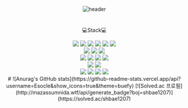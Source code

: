 <div align="center">

![header](https://capsule-render.vercel.app/api?type=waving&color=gradient&customColorList=14,18,20,24,27&text=Welcome!&height=300)

#
💻Stack💻 </br>

<img src="https://img.shields.io/badge/TensorFlow-FF6F00?style=for-the-badge&logo=TensorFlow&logoColor=white">
<img src="https://img.shields.io/badge/PyTorch-EE4C2C?style=for-the-badge&logo=PyTorch&logoColor=white">
<img src="https://img.shields.io/badge/Keras-D00000?style=for-the-badge&logo=Keras&logoColor=white">
<img src="https://img.shields.io/badge/OpenCV-5C3EE8?style=for-the-badge&logo=OpenCV&logoColor=white">
<img src="https://img.shields.io/badge/scikit_learn-F7931E?style=for-the-badge&logo=scikit-learn&logoColor=white">
<img src="https://img.shields.io/badge/NumPy-013243?style=for-the-badge&logo=NumPy&logoColor=white"></br>

<img src="https://img.shields.io/badge/C-A8B9CC?style=for-the-badge&logo=C&logoColor=white">
<img src="https://img.shields.io/badge/C++-00599C?style=for-the-badge&logo=C&logoColor=white">
<img src="https://img.shields.io/badge/Python-3776AB?style=for-the-badge&logo=Python&logoColor=white"></br>

<img src="https://img.shields.io/badge/CSS-1572B6?style=for-the-badge&logo=CSS3&logoColor=white">
<img src="https://img.shields.io/badge/JavaScript-F7DF1E?style=for-the-badge&logo=JavaScript&logoColor=white">
<img src="https://img.shields.io/badge/HTML5-E34F26?style=for-the-badge&logo=HTML5&logoColor=white">
<img src="https://img.shields.io/badge/Flask-000000?style=for-the-badge&logo=Flask&logoColor=white"></br>

<img src="https://img.shields.io/badge/MySQL-4479A1?style=for-the-badge&logo=MySQL&logoColor=white">
<img src="https://img.shields.io/badge/Linux-FCC624?style=for-the-badge&logo=Linux&logoColor=white"></br>

<img src="https://img.shields.io/badge/Docker-2496ED?style=for-the-badge&logo=Docker&logoColor=white">
<img src="https://img.shields.io/badge/Visual Studio Code-007ACC?style=for-the-badge&logo=Visual Studio Code&logoColor=white">
<img src="https://img.shields.io/badge/Jira-0052CC?style=for-the-badge&logo=Jira&logoColor=white">
<img src="https://img.shields.io/badge/GitHub-181717?style=for-the-badge&logo=GitHub&logoColor=white"></br>
#
![Anurag's GitHub stats](https://github-readme-stats.vercel.app/api?username=Esocle&show_icons=true&theme=buefy)
[![Solved.ac
프로필](http://mazassumnida.wtf/api/generate_badge?boj=shbae1207)](https://solved.ac/shbae1207)
</div>

<!-- ![Top Langs](https://github-readme-stats.vercel.app/api/top-langs/?username=6810779s&layout=compact&theme=buefy) -->
